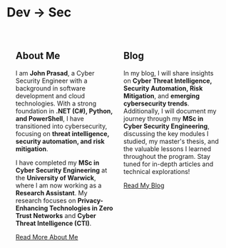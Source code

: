 # Dev → Sec

<div class="content-container">
  <div class="content-box">
    <h2>About Me</h2>
    <p>I am <strong>John Prasad</strong>, a Cyber Security Engineer with a background in software development and cloud technologies. With a strong foundation in <strong>.NET (C#), Python, and PowerShell</strong>, I have transitioned into cybersecurity, focusing on <strong>threat intelligence, security automation, and risk mitigation</strong>.</p>
    <p>I have completed my <strong>MSc in Cyber Security Engineering</strong> at the <strong>University of Warwick</strong>, where I am now working as a <strong>Research Assistant</strong>. My research focuses on <strong>Privacy-Enhancing Technologies in Zero Trust Networks</strong> and <strong>Cyber Threat Intelligence (CTI)</strong>.</p>
    <p><a href="./about">Read More About Me</a></p>
  </div>
  
  <div class="content-box">
    <h2>Blog</h2>
    <p>In my blog, I will share insights on <strong>Cyber Threat Intelligence, Security Automation, Risk Mitigation</strong>, and <strong>emerging cybersecurity trends</strong>. Additionally, I will document my journey through my <strong>MSc in Cyber Security Engineering</strong>, discussing the key modules I studied, my master's thesis, and the valuable lessons I learned throughout the program. Stay tuned for in-depth articles and technical explorations!</p>
    <p><a href="./blog">Read My Blog</a></p>
  </div>
</div>

<style>
  .content-container {
      display: flex;
      justify-content: space-between;
      gap: 20px;
      max-width: 1200px;
      margin: auto;
      padding: 20px;
  }

  .content-box {
      width: 48%;
  }

  /* Stack into one column on mobile */
  @media (max-width: 768px) {
      .content-container {
          flex-direction: column;
      }

      .content-box {
          width: 100%;
      }
  }
</style>
